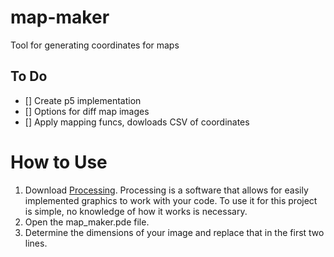 # map-maker
Tool for generating coordinates for maps

## To Do

- [] Create p5 implementation
- [] Options for diff map images
- [] Apply mapping funcs, dowloads CSV of coordinates 

# How to Use


  1. Download [Processing](https://processing.org).
Processing is a software that allows for easily implemented graphics to work with your code. To use it for this project is simple, no knowledge of how it works is necessary.
  2. Open the map_maker.pde file.
  3. Determine the dimensions of your image and replace that in the first two lines. 



